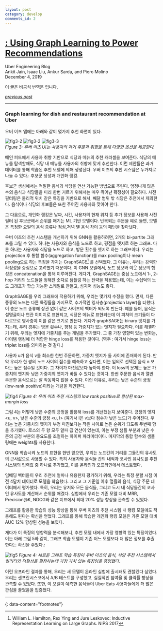 ```yaml
---
layout: post
category: develop
comments_id: 2
---
```

# [ : Using Graph Learning to Power Recommendations](https://eng.uber.com/uber-eats-graph-learning/)  
Uber Engineering Blog  
Ankit Jain, Isaac Liu, Ankur Sarda, and Piero Molino  
December 4, 2019

이 글은 비공식 번역문 입니다.

*[previous post](https://yongqyu.github.io/gnn-food-discovery-with-uber-eats-1.html)*

-----------------------------------------------------

### Graph learning for dish and restaurant recommendation at Uber

우버 이츠 앱에는 아래와 같이 몇가지 추천 화면이 있다.

![fig3-2](https://1fykyq3mdn5r21tpna3wkdyi-wpengine.netdna-ssl.com/wp-content/uploads/2019/12/image6-1.gif)
![fig3-2](https://1fykyq3mdn5r21tpna3wkdyi-wpengine.netdna-ssl.com/wp-content/uploads/2019/12/image13-3.gif)
![fig3-3](https://1fykyq3mdn5r21tpna3wkdyi-wpengine.netdna-ssl.com/wp-content/uploads/2019/12/image15.gif)  
*Figure 3: 우버 이츠 UI는 사용자의 과거 주문과 취향을 통해 다양한 옵션을 제공한다.*

메인 피드에서 사용자 취향 기반으로 식당과 메뉴의 추천 캐러셀을 보여준다. 식당의 메뉴를 탐색할때도, 식당 내 메뉴를 사용자의 취향에 맞게 추천한다. 이런 제안들은 과거 데이터를 통해 학습된 추천 모델에 의해 생성된다. 우버 이츠의 추천 시스템은 두가지로 나눌 수 있다.: 후보군 생성과 개인화 랭킹.

후보군 생성에서는 적절한 음식과 식당을 연산 가능한 방법으로 추린다. 엄청나게 많은 수의 음식과 식당들을 미리 한번 거르기 위해서는 매우 뛰어난 확정성이 필요하다. 사전 필터링은 물리적 위치 같은 특징을 기반으로 해서, 배달 범위 밖 식당은 추천에서 제외한다. 음식이나 식당의 후보들은 또한 주어진 사용자와 맞아야 한다.

그 다음으로, 개인화 랭킹은 날짜, 시간, 사용자의 현재 위치 등 추가 정보를 사용해 사전 필터 된 후보군에서 순위를 매기는 ML 기반 모델이다. 반복되는 주문을 예로 들면, 모델은 특정한 요일의 음식 종류나 점심,저녁 별 음식 차이 등의 패턴을 찾아낸다.

우버 이츠의 추천 시스템을 개선하기 위해 GNN을 활용하려면, 2개의 bi-partite 그래프를 그릴 수 있다. 하나는 사용자와 음식을 노드로 하고, 평점을 엣지로 하는 그래프. 다른 하나는 사용자와 식당을 노드로 하고, 방문 횟수를 엣지로 하는 그래프이다. 우리는 projection 후 통합 함수(aggregation function)를 max pooling이나 mean pooling으로 하는 특징을 가지는 GraphSAGE[^4] 를 선택했다. 그 이유는, 우리는 강력한 확정성을 중심으로 고려했기 때문이다. 이 GNN 모델에서, 노드 정보와 이웃 정보의 합성은 concatenation을 통해 이루어진다. 게다가, GraphSAGE는 중심 노드에서 1-, 2-hop 거리의 노드들을 정해진 숫자로 샘플링 하는 전략을 적용했는데, 이는 수십억의 노드 그래프가 학습 가능한 스케일로 만들고, 심지어 성능도 좋다.

GraphSAGE를 우리 그래프에 적용하기 위해, 우리는 몇가지 수정을 했다. 먼저, 다른 종류의 노드는 다른 특징들을 가지므로, 추가적인 영사층(projection layer)을 더했다. 이 층은 노드 종류에 상관 없이 같은 사이즈의 벡터가 되도록 만든다. 예를 들어, 음식은 설명글이나 연관 이미지로 표현되고, 식당은 메뉴로 표현되는데 이 피쳐의 크기들이 다 다르므로 영사층이 이를 같은 크기로 만든다. 게다가 graphSAGE는 binary 엣지를 가지는데, 우리 경우는 방문 횟수나, 평점 등 가중치가 있는 엣지가 필요하다. 이를 해결하기 위해, 우리는 엣지에 가중치를 주는 개념을 추가했다. 그 중 가장 영향력 있는 변화는, 아이템 랭킹에 더 적합한 hinge loss를 적용한 것이다. (역주 : 여기서 hinge loss는 triplet loss를 의미하는 것 같다.)

사용자 u가 음식 v를 최소한 한번 주문하면, 가중치 엣지가 둘 사이에 존재하게 된다. 만약 우리가 한 쌍의 노드 사이의 점수를 예측하고 싶다면, 이는 임의로 선택된 음식 n 보다는 높은 점수일 것이다. 그 차이가 마진값보다 높아야 한다. 이 loss의 문제는 높은 가중치의 엣지와 낮은 가중치의 엣지가 바뀔 수 있다는 것이다. 한번 주문한 음식과 열번 주문한 음식으로는 잘 작동하지 않을 수 있다. 이런 이유로, 우리는 낮은 수준의 긍정(low-rank positive)이라는 개념을 제안한다.


![fig4](https://1fykyq3mdn5r21tpna3wkdyi-wpengine.netdna-ssl.com/wp-content/uploads/2019/12/image11-1.png)
*Figure 4: 우버 이츠 추천 시스템의 low rank positive로 향상된 max-margin loss*

그림 4는 어떻게 낮은 수준의 긍정을 활용해 loss를 개선했는지 보여준다. 긍정의 엣지 <u, v>, 낮은 수준의 긍정 <u, l> (여기서 l은 v보다 점수가 낮은 노드)가 주어진다.
우리는 높은 가중치의 엣지가 부정 마진보다는 작은 차이로 높은 순위가 되도록 두번째 항을 추가했다. 로스의 두 항 모두 알파 곱 연산이 있는데, 이는 부정 샘플 부분과 낮은 수준의 긍정 부분의 중요도를 조절하는 하이퍼 파라미터이다. 마지막의 통합 함수와 샘플링에는 weights를 사용한다.

GNN을 학습시켜 노드의 표현을 한번 얻으면, 우리는 노드간의 거리를 그들간의 유사도의 근사값으로 사용할 수 있다. 특히 사용자와 음식들 간의 내적과 코사인 유사도를 추천시스템의 입력값 중 하나로 추가했고, 이를 온라인과 오프라인에서 테스트했다.

임베딩 벡터들이 우리 추천에 얼마나 유용한지 평가하기 위해, 우리는 특정 분할 시점 이전 4달치 데이터로 모델을 학습했다. 그리고 그 기준일 이후 열흘의 음식, 식당 주문 데이터에서 평가했다. 특히, 우리는 유저와 모든 음식들, 그리고 도시 내 식당들간의 코사인 유사도를 계산해서 순위를 매겼다. 실험에서 우리는 기존 모델 대비 MRR, Precision@K, NDCG와 같은 지표에서 최대 20% 성능 향상을 관측할 수 있었다.

그래프를 활용한 학습의 성능 향상을 통해 우버 이츠의 추천 시스템 내 랭킹 모델에도 적용해도 된다는 확신을 얻었다. 그래프를 통해 학습한 개인화 랭킹 모델은 기존 모델 대비 AUC 12% 향상된 성능을 보였다.

게다가 이 특징의 영향력을 분석해보니, 추천 모델 내에서 가장 영향력 있는 특징이었다. 이는 아래 그림 5와 같이, 그래프 학습 모델이 기존 어느 모델보다 더 많은 정보를 추출한다는 확신을 주었다.:

![fig5](https://1fykyq3mdn5r21tpna3wkdyi-wpengine.netdna-ssl.com/wp-content/uploads/2019/12/image18.png)
*Figure 4: 새로운 그래프 학습 특징이 우버 이츠의 음식, 식당 추천 시스템에서 퀄리티와 적절성을 결정하는데 가장 가치 있는 특징임을 증명했다.*

이런 오프라인 결과를 통해, 우리는 새 모델이 온라인 실험에 출시돼도 괜찮겠다 싶었다. 우리는 샌프란시스코에서 A/B 테스트를 구성했고, 실질적인 참여율 및 클릭률 향상을 관측할 수 있었다. 또한, 이 모델이 예측한 음식들이 Uber Eats 사용자들에게 더 많은 관심을 끌었음을 입증했다.

---
{: data-content="footnotes"}

[^4]: William L. Hamilton, Rex Ying and Jure Leskovec: Inductive Representation Learning on Large Graphs. NIPS 2017
